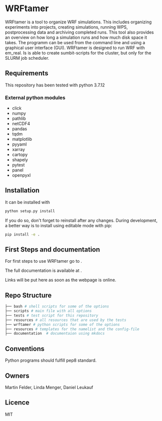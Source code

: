# WRFtamer
WRFtamer is a tool to organize WRF simulations. This includes organizing experiments into projects, creating simulations, running WPS, postprocessing data and archiving completed runs. This tool also provides an overview on how long a simulation runs and how much disk space it takes. 
The programm can be used from the command line and using a graphical user interface (GUI).
WRFtamer is designed to run WRF with em_real. Is is able to create sumbit-scripts for the cluster, but only for the SLURM job scheduler. 

## Requirements
This repository has been tested with python 3.7.12
### External python modules
- click
- numpy
- pathlib
- netCDF4
- pandas
- tqdm
- matplotlib
- pyyaml
- xarray
- cartopy
- shapely
- pytest
- panel 
- openpyxl
  
## Installation
It can be installed with 
```bash
python setup.py install
```
If you do so, don't forget to reinstall after any changes.
During development, a better way is to install using editable mode with pip:
```bash
pip install -e .
```

## First Steps and documentation

For first steps to use WRFtamer go to <link1>.

The full documentation is available at <link2>. 

Links will be put here as soon as the webpage is online.  

## Repo Structure
```bash
├── bash # shell scripts for some of the options
├── scripts # main file with all options
├── tests # test script for this repository
├── resources # all resources that are used by the tests
├── wrftamer # python scripts for some of the options
├── resources # templates for the namelist and the config-file 
├── documentation  # documentaion using mkdocs 
```
## Conventions
Python programs should fulfill pep8 standard.
## Owners
Martin Felder, Linda Menger, Daniel Leukauf
## Licence
MIT
